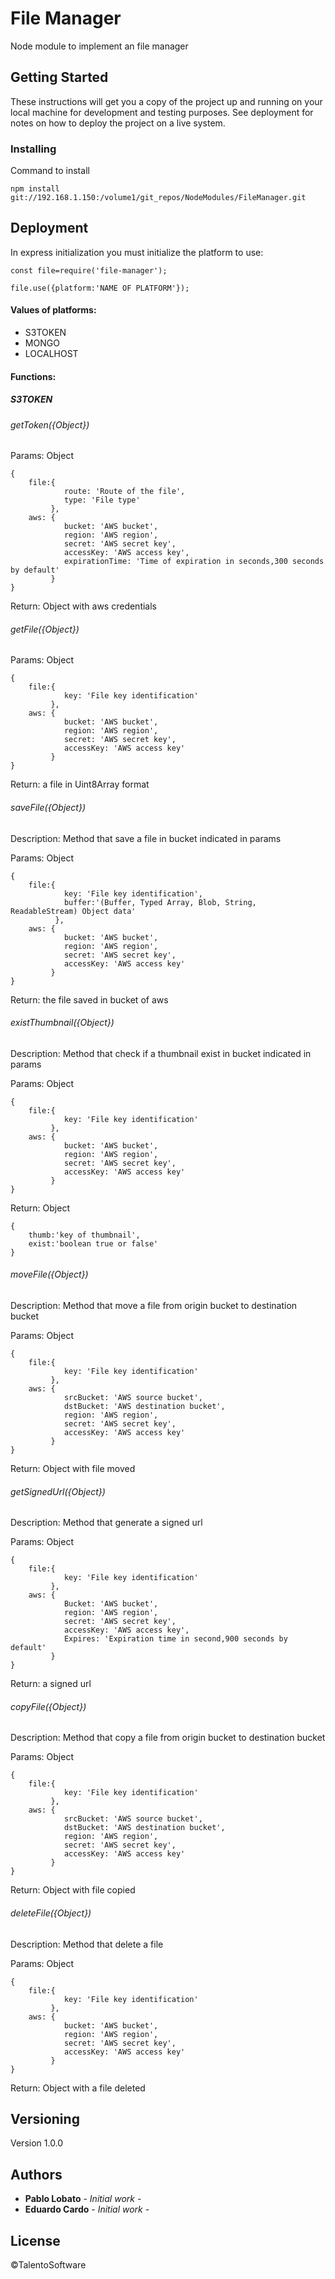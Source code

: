 # File Manager

Node module to implement an file manager

## Getting Started

These instructions will get you a copy of the project up and running on your local machine for development and testing purposes. See deployment for notes on how to deploy the project on a live system.


### Installing


Command to install

```
npm install git://192.168.1.150:/volume1/git_repos/NodeModules/FileManager.git
```

## Deployment

In express initialization you must initialize the platform to use:
```
const file=require('file-manager');

file.use({platform:'NAME OF PLATFORM'});  
```
#### Values of platforms:
* S3TOKEN
* MONGO
* LOCALHOST

#### Functions:

##### S3TOKEN
###### getToken({Object})
Params: Object
  
    {
        file:{
                route: 'Route of the file',
                type: 'File type'
             },
        aws: {
                bucket: 'AWS bucket',
                region: 'AWS region',
                secret: 'AWS secret key',
                accessKey: 'AWS access key',
                expirationTime: 'Time of expiration in seconds,300 seconds by default'
             }
    }
        
Return: Object with aws credentials

###### getFile({Object})
Params: Object
  
    {
        file:{
                key: 'File key identification'
             },
        aws: {
                bucket: 'AWS bucket',
                region: 'AWS region',
                secret: 'AWS secret key',
                accessKey: 'AWS access key'
             }
    }
        
Return: a file in Uint8Array format

###### saveFile({Object})
Description: Method that save a file in bucket indicated in params

Params: Object
  
    {
        file:{
                key: 'File key identification',
                buffer:'(Buffer, Typed Array, Blob, String, ReadableStream) Object data'
              },
        aws: {
                bucket: 'AWS bucket',
                region: 'AWS region',
                secret: 'AWS secret key',
                accessKey: 'AWS access key'
             }
    }
        
Return: the file saved in bucket of aws

###### existThumbnail({Object})
Description: Method that check if a thumbnail exist in bucket indicated in params

Params: Object
  
    {
        file:{
                key: 'File key identification'
             },
        aws: {
                bucket: 'AWS bucket',
                region: 'AWS region',
                secret: 'AWS secret key',
                accessKey: 'AWS access key'
             }
    }
        
Return: Object 

    {
        thumb:'key of thumbnail',
        exist:'boolean true or false'
    }
        
###### moveFile({Object})
Description: Method that move a file from origin bucket to  destination bucket 

Params: Object
  
    {
        file:{
                key: 'File key identification'
             },
        aws: {
                srcBucket: 'AWS source bucket',
                dstBucket: 'AWS destination bucket',
                region: 'AWS region',
                secret: 'AWS secret key',
                accessKey: 'AWS access key'
             }
    }
        
Return: Object with file moved 

###### getSignedUrl({Object})
Description: Method that generate a signed url

Params: Object
  
    {
        file:{
                key: 'File key identification'
             },
        aws: {
                Bucket: 'AWS bucket',
                region: 'AWS region',
                secret: 'AWS secret key',
                accessKey: 'AWS access key',
                Expires: 'Expiration time in second,900 seconds by default'
             }
    }
        
Return: a signed url

###### copyFile({Object})
Description: Method that copy a file from origin bucket to destination bucket 

Params: Object
  
    {
        file:{
                key: 'File key identification'
             },
        aws: {
                srcBucket: 'AWS source bucket',
                dstBucket: 'AWS destination bucket',
                region: 'AWS region',
                secret: 'AWS secret key',
                accessKey: 'AWS access key'
             }
    }
        
Return: Object with file copied 


###### deleteFile({Object})
Description: Method that delete a file 

Params: Object
  
    {
        file:{
                key: 'File key identification'
             },
        aws: {
                bucket: 'AWS bucket',
                region: 'AWS region',
                secret: 'AWS secret key',
                accessKey: 'AWS access key'
             }
    }
        
Return: Object with a file deleted
    
## Versioning

Version 1.0.0 

## Authors

* **Pablo Lobato** - *Initial work* -
* **Eduardo Cardo** - *Initial work* -

## License

©TalentoSoftware